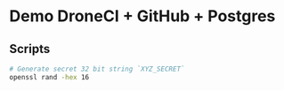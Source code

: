 # Demo DroneCI + GitHub + Postgres

## Scripts

```bash
# Generate secret 32 bit string `XYZ_SECRET` 
openssl rand -hex 16
```
